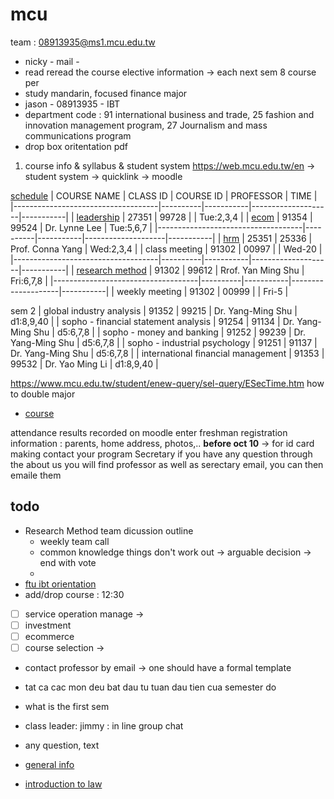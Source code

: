 # mcu

team : 08913935@ms1.mcu.edu.tw

- nicky - mail -
- read reread the course elective information -> each next sem 8 course per
- study mandarin, focused finance major
- jason - 08913935 - IBT
- department code : 91 international business and trade, 25 fashion and innovation management program, 27 Journalism and mass communications program
- drop box oritentation pdf

1. course info & syllabus & student system https://web.mcu.edu.tw/en -> student system -> quicklink -> moodle

[schedule](https://www.mcu.edu.tw/student/enew-query/sel-5.html)
| COURSE NAME                        | CLASS ID | COURSE ID | PROFESSOR          | TIME      |
|------------------------------------|----------|-----------|--------------------|-----------|
| [leadership](leadership)           | 27351    | 99728     |                    | Tue:2,3,4 |
| [ecom](ecom)                       | 91354    | 99524     | Dr. Lynne Lee      | Tue:5,6,7 |
|------------------------------------|----------|-----------|--------------------|-----------|
| [hrm](hrm)                         | 25351    | 25336     | Prof. Conna Yang   | Wed:2,3,4 |
| class meeting                      | 91302    | 00997     |                    | Wed-20    |
|------------------------------------|----------|-----------|--------------------|-----------|
| [research method](research-method) | 91302    | 99612     | Rrof. Yan Ming Shu | Fri:6,7,8 |
|------------------------------------|----------|-----------|--------------------|-----------|
| weekly meeting                     | 91302    | 00999     |                    | Fri-5     |
                                                    

sem 2
| global industry analysis         | 91352 | 99215 | Dr. Yang-Ming Shu | d1:8,9,40 |
| sopho - financial statement analysis | 91254 | 91134 | Dr. Yang-Ming Shu | d5:6,7,8  |
| sopho - money and banking            | 91252 | 99239 | Dr. Yang-Ming Shu | d5:6,7,8  |
| sopho - industrial psychology        | 91251 | 91137 | Dr. Yang-Ming Shu | d5:6,7,8  |
| international financial management   | 91353 | 99532 | Dr. Yao Ming Li   | d1:8,9,40 |

https://www.mcu.edu.tw/student/enew-query/sel-query/ESecTime.htm
how to double major
- [course](course)

attendance results recorded on moodle
enter freshman registration information : parents, home address, photos,.. **before oct 10** -> for id card making
contact your program Secretary if you have any question
through the about us you will find professor as well as serectary email, you can then emaile them


## todo
- Research Method team dicussion outline
    - weekly team call
    - common knowledge things don't work out -> arguable decision -> end with vote
    - 
- [ftu ibt orientation](https://drive.google.com/file/d/1ydJmKatHPk4rCD1MP65nUtRx41eWA6jP/view)
- add/drop course : 12:30 
- [ ] service operation manage ->
- [ ] investment
- [ ] ecommerce
- [ ] course selection ->
- contact professor by email -> one should have a formal template
- tat ca cac mon deu bat dau tu tuan dau tien cua semester do
- what is the first sem 
- class leader: jimmy : in line group chat
- any question, text

- [general info](general-info)
- [introduction to law](introduction-to-law)
